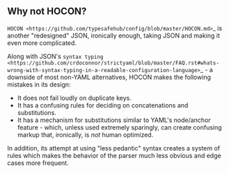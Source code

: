Why not HOCON?
--------------

`HOCON <https://github.com/typesafehub/config/blob/master/HOCON.md>`_ is another "redesigned" JSON, ironically enough, taking JSON and making it even more complicated.

Along with JSON's `syntax typing <https://github.com/crdoconnor/strictyaml/blob/master/FAQ.rst#whats-wrong-with-syntax-typing-in-a-readable-configuration-language>`_ - a downside of most non-YAML alternatives, HOCON makes the following mistakes in its design:

* It does not fail loudly on duplicate keys.
* It has a confusing rules for deciding on concatenations and substitutions.
* It has a mechanism for substitutions similar to YAML's node/anchor feature - which, unless used extremely sparingly, can create confusing markup that, ironically, is *not* human optimized.

In addition, its attempt at using "less pedantic" syntax creates a system of rules which makes the behavior of the parser much less obvious and edge cases more frequent.

